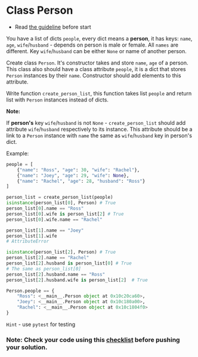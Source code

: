 # Class Person

- Read [the guideline](https://github.com/mate-academy/py-task-guideline/blob/main/README.md) before start


You have a list of dicts `people`, every dict means
a **person**, it has keys: `name`, `age`, 
`wife`/`husband` - depends on person is male or 
female. All `names` are different. Key 
`wife`/`husband` can be either `None` or 
name of another person.

Create class `Person`. It's constructor takes
and store `name`, `age` of a person.
This class also should have a class attribute
`people`, it is a dict that stores `Person` 
instances by their `name`. Constructor should 
add elements to this attribute.

Write function `create_person_list`, this function
takes list `people` and return list with
`Person` instances instead of dicts.

**Note:**

If **person's** key `wife`/`husband` is not 
`None` - `create_person_list` should add 
attribute `wife`/`husband` respectively
to its instance. This attribute should
be a link to a `Person` instance with `name` the
same as `wife`/`husband` key in person's dict.


Example:
```python
people = [
    {"name": "Ross", "age": 30, "wife": "Rachel"},
    {"name": "Joey", "age": 29, "wife": None},
    {"name": "Rachel", "age": 28, "husband": "Ross"}
]

person_list = create_person_list(people) 
isinstance(person_list[0], Person) # True
person_list[0].name == "Ross"
person_list[0].wife is person_list[2] # True
person_list[0].wife.name == "Rachel"

person_list[1].name == "Joey"
person_list[1].wife
# AttributeError

isinstance(person_list[2], Person) # True
person_list[2].name == "Rachel"
person_list[2].husband is person_list[0] # True
# The same as person_list[0]
person_list[2].husband.name == "Ross"
person_list[2].husband.wife is person_list[2]  # True

Person.people == {
    "Ross": <__main__.Person object at 0x10c20ca60>,
    "Joey": <__main__.Person object at 0x10c180a00>,
    "Rachel": <__main__.Person object at 0x10c1804f0>
}
```
`Hint` - use `pytest` for testing

### Note: Check your code using this [checklist](checklist.md) before pushing your solution.
